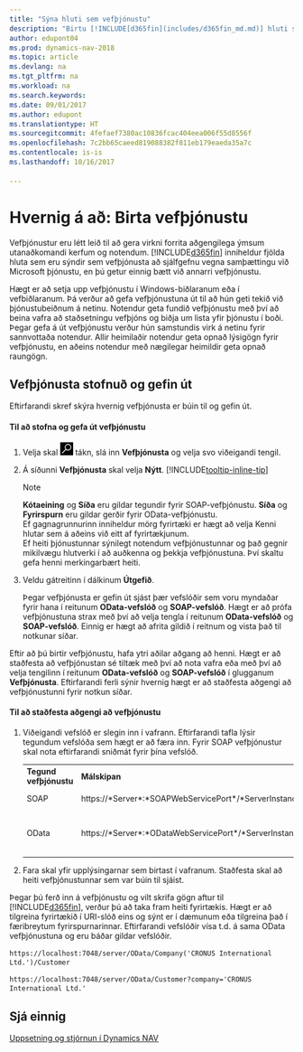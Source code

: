```yaml
---
title: "Sýna hluti sem vefþjónustu"
description: "Birtu [!INCLUDE[d365fin](includes/d365fin_md.md)] hluti sem vefþjónustu, þeir undir eins í boði á dreifikerfinu."
author: edupont04
ms.prod: dynamics-nav-2018
ms.topic: article
ms.devlang: na
ms.tgt_pltfrm: na
ms.workload: na
ms.search.keywords: 
ms.date: 09/01/2017
ms.author: edupont
ms.translationtype: HT
ms.sourcegitcommit: 4fefaef7380ac10836fcac404eea006f55d8556f
ms.openlocfilehash: 7c2bb65caeed819088382f811eb179eaeda35a7c
ms.contentlocale: is-is
ms.lasthandoff: 10/16/2017

---
```

# <a name="how-to-publish-a-web-service"></a>Hvernig á að: Birta vefþjónustu
Vefþjónustur eru létt leið til að gera virkni forrita aðgengilega ýmsum utanaðkomandi kerfum og notendum. [!INCLUDE[d365fin](includes/d365fin_md.md)] inniheldur fjölda hluta sem eru sýndir sem vefþjónusta að sjálfgefnu vegna samþættingu við Microsoft þjónustu, en þú getur einnig bætt við annarri vefþjónustu.  

Hægt er að setja upp vefþjónustu í Windows-biðlaranum eða í vefbiðlaranum. Þá verður að gefa vefþjónustuna út til að hún geti tekið við þjónustubeiðnum á netinu. Notendur geta fundið vefþjónustu með því að beina vafra að staðsetningu vefþjóns og biðja um lista yfir þjónustu í boði. Þegar gefa á út vefþjónustu verður hún samstundis virk á netinu fyrir sannvottaða notendur. Allir heimilaðir notendur geta opnað lýsigögn fyrir vefþjónustu, en aðeins notendur með nægilegar heimildir geta opnað raungögn.

## <a name="creating-and-publishing-a-web-service"></a>Vefþjónusta stofnuð og gefin út  
 Eftirfarandi skref skýra hvernig vefþjónusta er búin til og gefin út.  

#### <a name="to-create-and-publish-a-web-service"></a>Til að stofna og gefa út vefþjónustu  

1.  Velja skal ![Leit að síðu eða skýrslu](media/ui-search/search_small.png "Leit að síðu eða skýrslu táknið") tákn, slá inn **Vefþjónusta** og velja svo viðeigandi tengil.  

2.  Á síðunni **Vefþjónusta** skal velja **Nýtt**. [!INCLUDE[tooltip-inline-tip](includes/tooltip-inline-tip_md.md)]  

    > [!NOTE]  
    >  **Kótaeining** og **Síða** eru gildar tegundir fyrir SOAP-vefþjónustu. **Síða** og **Fyrirspurn** eru gildar gerðir fyrir OData-vefþjónustu.  
    Ef gagnagrunnurinn inniheldur mörg fyrirtæki er hægt að velja Kenni hlutar sem á aðeins við eitt af fyrirtækjunum.  
    Ef heiti þjónustunnar sýnilegt notendum vefþjónustunnar og það gegnir mikilvægu hlutverki í að auðkenna og þekkja vefþjónustuna. Því skaltu gefa henni merkingarbært heiti.

3.  Veldu gátreitinn í dálkinum **Útgefið**.  

     Þegar vefþjónusta er gefin út sjást þær vefslóðir sem voru myndaðar fyrir hana í reitunum **OData-vefslóð** og **SOAP-vefslóð**. Hægt er að prófa vefþjónustuna strax með því að velja tengla í reitunum **OData-vefslóð** og **SOAP-vefslóð**. Einnig er hægt að afrita gildið í reitnum og vista það til notkunar síðar.  

Eftir að þú birtir vefþjónustu, hafa ytri aðilar aðgang að henni. Hægt er að staðfesta að vefþjónustan sé tiltæk með því að nota vafra eða með því að velja tengilinn í reitunum **OData-vefslóð** og **SOAP-vefslóð** í glugganum **Vefþjónusta**. Eftirfarandi ferli sýnir hvernig hægt er að staðfesta aðgengi að vefþjónustunni fyrir notkun síðar.  

#### <a name="to-verify-the-availability-of-a-web-service"></a>Til að staðfesta aðgengi að vefþjónustu  

1.  Viðeigandi vefslóð er slegin inn í vafrann. Eftirfarandi tafla lýsir tegundum vefslóða sem hægt er að færa inn. Fyrir SOAP vefþjónustur skal nota eftirfarandi sniðmát fyrir þína vefslóð.  

    <table>
    <tr>
    <th>Tegund vefþjónustu</th>
    <th>Málskipan</th>
    <th>Dæmi</th>
    </tr>
    <tr>
    <td>SOAP</td>
    <td>https://*Server*:*SOAPWebServicePort*/*ServerInstance*/WS/*CompanyName*/salesDocuments/</td>
    <td>https://mycompany.financials.dynamics.com:7047/MS/WS/MyCompany/Page/salesDocuments?tenant=mycompany.financials.dynamics.com</td>
    </tr>
    <tr>
    <td>OData</td>
    <td>https://*Server*:*ODataWebServicePort*/*ServerInstance*/OData/Company('*CompanyName*')</td>
    <td>https://MyCompany.financials.dynamics.com:7048/MS/OData/Company('MyCompany')/salesDocuments?tenant=MyCompany.financials.dynamics.com

         The company name is case-sensitive.</td>
    </tr>
    </table>

2.  Fara skal yfir upplýsingarnar sem birtast í vafranum. Staðfesta skal að heiti vefþjónustunnar sem var búin til sjáist.  

 Þegar þú ferð inn á vefþjónustu og vilt skrifa gögn aftur til [!INCLUDE[d365fin](includes/d365fin_md.md)], verður þú að taka fram heiti fyrirtækis. Hægt er að tilgreina fyrirtækið í URI-slóð eins og sýnt er í dæmunum eða tilgreina það í færibreytum fyrirspurnarinnar. Eftirfarandi vefslóðir vísa t.d. á sama OData vefþjónustuna og eru báðar gildar vefslóðir.  

```  
https://localhost:7048/server/OData/Company('CRONUS International Ltd.')/Customer  
```  

```  
https://localhost:7048/server/OData/Customer?company='CRONUS International Ltd.'  
```  

## <a name="see-also"></a>Sjá einnig  
[Uppsetning og stjórnun í Dynamics NAV](admin-setup-and-administration.md)  

